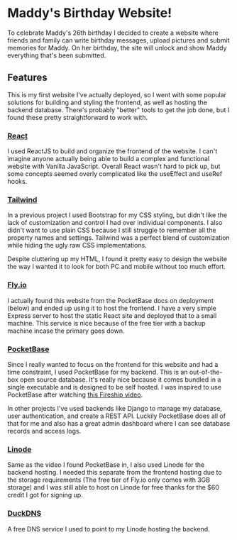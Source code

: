 # Maddy's Birthday Website!
To celebrate Maddy's 26th birthday I decided to create a website where friends and family can write birthday messages, upload pictures and submit memories for Maddy. On her birthday, the site will unlock and show Maddy everything that's been submitted.

## Features
This is my first website I've actually deployed, so I went with some popular solutions for building and styling the frontend, as well as hosting the backend database. There's probably "better" tools to get the job done, but I found these pretty straightforward to work with.

### [React](https://react.dev/)
I used ReactJS to build and organize the frontend of the website. I can't imagine anyone actually being able to build a complex and functional website with Vanilla JavaScript. Overall React wasn't hard to pick up, but some concepts seemed overly complicated like the useEffect and useRef hooks.

### [Tailwind](https://tailwindcss.com/)
In a previous project I used Bootstrap for my CSS styling, but didn't like the lack of customization and control I had over individual components. I also didn't want to use plain CSS because I still struggle to remember all the property names and settings. Tailwind was a perfect blend of customization while hiding the ugly raw CSS implementations.

Despite cluttering up my HTML, I found it pretty easy to design the website the way I wanted it to look for both PC and mobile without too much effort.

### [Fly.io](https://fly.io/)
I actually found this website from the PocketBase docs on deployment (below) and ended up using it to host the frontend. I have a very simple Express server to host the static React site and deployed that to a small machine. This service is nice because of the free tier with a backup machine incase the primary goes down.

### [PocketBase](https://pocketbase.io/)
Since I really wanted to focus on the frontend for this website and had a time constraint, I used PocketBase for my backend. This is an out-of-the-box open source database. It's really nice because it comes bundled in a single executable and is designed to be self hosted. I was inspired to use PocketBase after watching [this Fireship video](https://www.youtube.com/watch?v=gUYBFDPZ5qk).

In other projects I've used backends like Django to manage my database, user authentication, and create a REST API. Luckily PocketBase does all of that for me and also has a great admin dashboard where I can see database records and access logs.

### [Linode](https://www.linode.com/)
Same as the video I found PocketBase in, I also used Linode for the backend hosting. I needed this separate from the frontend hosting due to the storage requirements (The free tier of Fly.io only comes with 3GB storage) and I was still able to host on Linode for free thanks for the $60 credit I got for signing up. 

### [DuckDNS](https://www.duckdns.org/)
A free DNS service I used to point to my Linode hosting the backend.
